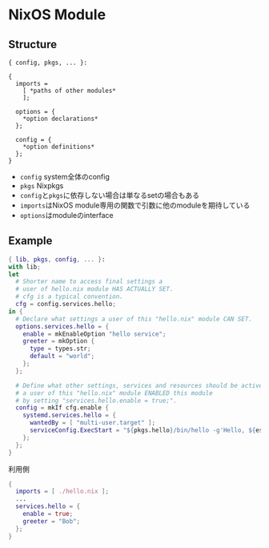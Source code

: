 # NixOS Module

## Structure

```
{ config, pkgs, ... }:

{
  imports =
    [ *paths of other modules*
    ];

  options = {
    *option declarations*
  };

  config = {
    *option definitions*
  };
}
```

* `config` system全体のconfig
* `pkgs` Nixpkgs
* `config`と`pkgs`に依存しない場合は単なるsetの場合もある
* `imports`はNixOS module専用の関数で引数に他のmoduleを期待している
* `options`はmoduleのinterface


## Example

```nix
{ lib, pkgs, config, ... }:
with lib;                      
let
  # Shorter name to access final settings a 
  # user of hello.nix module HAS ACTUALLY SET.
  # cfg is a typical convention.
  cfg = config.services.hello;
in {
  # Declare what settings a user of this "hello.nix" module CAN SET.
  options.services.hello = {
    enable = mkEnableOption "hello service";
    greeter = mkOption {
      type = types.str;
      default = "world";
    };
  };

  # Define what other settings, services and resources should be active IF
  # a user of this "hello.nix" module ENABLED this module 
  # by setting "services.hello.enable = true;".
  config = mkIf cfg.enable {
    systemd.services.hello = {
      wantedBy = [ "multi-user.target" ];
      serviceConfig.ExecStart = "${pkgs.hello}/bin/hello -g'Hello, ${escapeShellArg cfg.greeter}!'";
    };
  };
}
```

利用側

```nix
{
  imports = [ ./hello.nix ];
  ...
  services.hello = {
    enable = true;
    greeter = "Bob";
  };
}
```